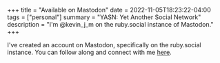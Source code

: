 +++
title = "Available on Mastodon"
date = 2022-11-05T18:23:22-04:00
tags = ["personal"]
summary = "YASN: Yet Another Social Network"
description = "I'm @kevin_j_m on the ruby.social instance of Mastodon."
+++

I've created an account on Mastodon, specifically on the ruby.social
instance. You can follow along and connect with me [here](https://ruby.social/@kevin_j_m).
